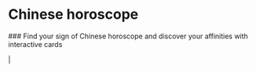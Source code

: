 # Chinese horoscope

### Find your sign of Chinese horoscope and discover your affinities with interactive cards

|[]( )
